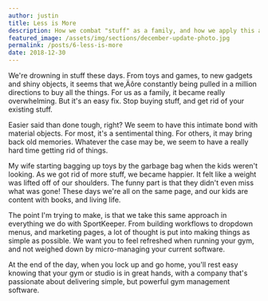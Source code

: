 ```yaml
---
author: justin
title: Less is More
description: How we combat "stuff" as a family, and how we apply this approach to everything we do with SportKeeper. 
featured_image: /assets/img/sections/december-update-photo.jpg
permalink: /posts/6-less-is-more
date: 2018-12-30
---
```


We're drowning in stuff these days. From toys and games, to new gadgets and shiny objects, it seems that we‚Äôre constantly being pulled in a million directions to buy all the things. For us as a family, it became really overwhelming. But it's an easy fix. Stop buying stuff, and get rid of your existing stuff.

Easier said than done tough, right? We seem to have this intimate bond with material objects. For most, it's a sentimental thing. For others, it may bring back old memories. Whatever the case may be, we seem to have a really hard time getting rid of things.

My wife starting bagging up toys by the garbage bag when the kids weren't looking. As we got rid of more stuff, we became happier. It felt like a weight was lifted off of our shoulders. The funny part is that they didn't even miss what was gone! These days we're all on the same page, and our kids are content with books, and living life.

The point I'm trying to make, is that we take this same approach in everything we do with SportKeeper. From building workflows to dropdown menus, and marketing pages, a lot of thought is put into making things as simple as possible. We want you to feel refreshed when running your gym, and not weighed down by micro-managing your current software.

At the end of the day, when you lock up and go home, you'll rest easy knowing that your gym or studio is in great hands, with a company that's passionate about delivering simple, but powerful gym management software.